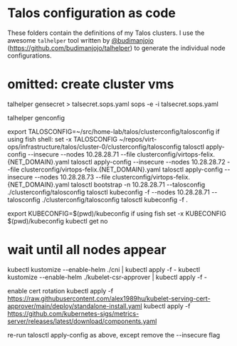 # Talos configuration as code

These folders contain the definitions of my Talos clusters. I use the awesome `talhelper` tool written by [@budimanjojo](https://github.com/budimanjojo) (https://github.com/budimanjojo/talhelper) to generate the individual node configurations.


# omitted: create cluster vms

talhelper gensecret > talsecret.sops.yaml
sops -e -i talsecret.sops.yaml

talhelper genconfig

export TALOSCONFIG=~/src/home-lab/talos/clusterconfig/talosconfig
if using fish shell: set -x TALOSCONFIG ~/repos/virt-ops/infrastructure/talos/cluster-0/clusterconfig/talosconfig
talosctl apply-config --insecure --nodes 10.28.28.71 --file clusterconfig/virtops-felix.{NET_DOMAIN}.yaml
talosctl apply-config --insecure --nodes 10.28.28.72 --file clusterconfig/virtops-felix.{NET_DOMAIN}.yaml
talosctl apply-config --insecure --nodes 10.28.28.73 --file clusterconfig/virtops-felix.{NET_DOMAIN}.yaml
talosctl bootstrap -n 10.28.28.71 --talosconfig ./clusterconfig/talosconfig
talosctl kubeconfig -f --nodes 10.28.28.71 --talosconfig ./clusterconfig/talosconfig
talosctl kubeconfig -f .

export KUBECONFIG=$(pwd)/kubeconfig
if using fish set -x KUBECONFIG $(pwd)/kubeconfig
kubectl get no
# wait until all nodes appear

kubectl kustomize --enable-helm ./cni | kubectl apply -f -
kubectl kustomize --enable-helm ./kubelet-csr-approver | kubectl apply -f -

enable cert rotation
kubectl apply -f https://raw.githubusercontent.com/alex1989hu/kubelet-serving-cert-approver/main/deploy/standalone-install.yaml
kubectl apply -f https://github.com/kubernetes-sigs/metrics-server/releases/latest/download/components.yaml

re-run talosctl apply-config as above, except remove the --insecure flag